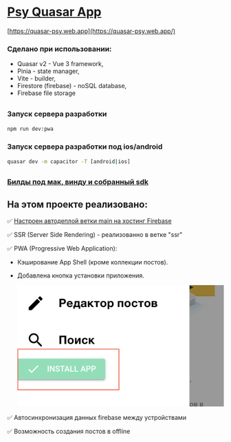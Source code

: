 # [Psy Quasar App](https://quasar-psy.web.app/)

[https://quasar-psy.web.app](https://quasar-psy.web.app/)

### Сделано при использовании:

-   Quasar v2 - Vue 3 framework,
-   Pinia - state manager,
-   Vite - builder,
-   Firestore (firebase) - noSQL database,
-   Firebase file storage

##

### Запуск сервера разработки

```bash
npm run dev:pwa
```

### Запуск сервера разработки под ios/android

```bash
quasar dev -m capacitor -T [android|ios]
```

##

### [Билды под мак, винду и собранный sdk](https://disk.yandex.ru/d/-OevZjBf7eV4AQ)

## На этом проекте реализовано:

:white_check_mark: [Настроен автодеплой ветки main на хостинг Firebase](https://quasar-psy.web.app/)

:white_check_mark: SSR (Server Side Rendering) - реализованно в ветке "ssr"

:white_check_mark: PWA (Progressive Web Application):

-   Кэширование App Shell (кроме коллекции постов).
-   Добавлена кнопка установки приложения.

    ![text](src/assets/screen-one.png)

:white_check_mark: Aвтосинхронизация данных firebase между устройствами

:white_check_mark: Возможность создания постов в offline
